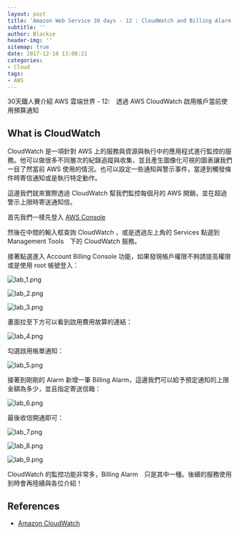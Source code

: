 ```yaml
---
layout: post
title: 'Amazon Web Service 30 days - 12 : CloudWatch and Billing Alarm'
subtitle: ''
author: Blackie
header-img: ''
sitemap: true
date: 2017-12-18 13:08:21
categories:
- Cloud
tags:
- AWS
---
```


30天鐵人賽介紹 AWS 雲端世界 - 12:　透過 AWS CloudWatch 啟用帳戶當前使用預算通知

<!-- More -->
## What is CloudWatch ##

CloudWatch 是一項針對 AWS 上的服務與資源與執行中的應用程式進行監控的服務。他可以做很多不同層次的紀錄追蹤與收集，並且產生圖像化可視的圖表讓我們一目了然當前 AWS 使用的情況。也可以設定一些通知與警示事件，當達到觸發條件時寄信通知或是執行特定動作。

這邊我們就來實際透過 CloudWatch 幫我們監控每個月的 AWS 開銷，並在超過警示上限時寄送通知信。

首先我們一樣先登入 [AWS Console](https://console.aws.amazon.com/console/home)

然後在中間的輸入框查詢 CloudWatch ，或是透過左上角的 Services 點選到　Management Tools　下的 CloudWatch 服務。

接著點選進入 Account Billing Console 功能，如果發現帳戶權限不夠請提高權限或是使用 root 帳號登入：

![lab_1.png](lab_1.png)

![lab_2.png](lab_2.png)

![lab_3.png](lab_3.png)

畫面拉至下方可以看到啟用費用故算的連結：

![lab_4.png](lab_4.png)

勾選啟用帳單通知：

![lab_5.png](lab_5.png)

接著到剛剛的 Alarm 新增一筆 Billing Alarm，這邊我們可以給予預定通知的上限金額為多少，並且指定寄送信箱：

![lab_6.png](lab_6.png)

最後收信開通即可：

![lab_7.png](lab_7.png)

![lab_8.png](lab_8.png)

![lab_9.png](lab_9.png)

CloudWatch 的監控功能非常多，Billing Alarm　只是其中一種。後續的服務使用到時會再陸續與各位介紹！

## References ##
- [Amazon CloudWatch](https://aws.amazon.com/tw/cloudwatch/)